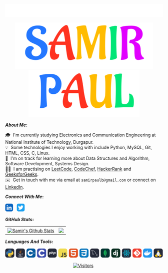 <p align="center">
  <a href="https://github.com/SamirPaul1"> <img loading="lazy" src="assets/welcome.svg"/> </a>
</p>

<p align="center">
  <a href="https://github.com/SamirPaul1"> <img src="assets/samir.svg"/> <img src="assets/paul.svg"/> </a>
</p>


<b>*About Me*:</b> 

  🎓 &nbsp;I'm currently studying Electronics and Communication Engineering at National Institute of Technology, Durgapur.\
  💡 &nbsp;Some technologies I enjoy working with include Python, MySQL, Git, HTML, CSS, C, Linux.\
  🌱 &nbsp;I'm on track for learning more about Data Structures and Algorithm, Software Development, Systems Design.\
  👨‍💻 &nbsp;I am practising on [LeetCode](https://leetcode.com/samirpaul1), [CodeChef](https://www.codechef.com/users/samirpaul1), [HackerRank](https://www.hackerrank.com/samirpaul1) and [GeeksforGeeks](https://auth.geeksforgeeks.org/user/samirpaul1/practice).\
  ✉️ &nbsp;Get in touch with me via email at ```samirpaulb@gmail.com``` or connect on [LinkedIn](https://www.linkedin.com/in/SamirPaul). 


<b>*Connect With Me*:</b> 

[<img loading="lazy" alt="LinkedIn" width="25px" src="assets/linkedin.svg">](https://www.linkedin.com/in/SamirPaul) &nbsp; 
[<img loading="lazy" alt="Twitter" width="25px" src="assets/twitter.svg">](https://twitter.com/intent/follow?screen_name=SamirPaulb)

 <b> </b>

<b>*GitHub Stats*:</b> 
  
  <b> </b> 
  
  
<p align="center">
<table>
<tr>
  
  <td>
  <a href="https://github.com/SamirPaul1">
  <img align="center" fetchpriority="high" src="https://github-readme-stats-samirpaul.vercel.app/api?username=SamirPaul1&show_icons=true&include_all_commits=true&theme=radical&hide_border=true" alt="Samir's Github Stats" height="180rem" />
  </a>
  </td>
    
  <td> 
<a href="https://github.com/SamirPaul1"><img align="center" fetchpriority="high" src="https://github-readme-stats-samirpaul.vercel.app/api/top-langs/?username=SamirPaul1&layout=compact&theme=radical&hide_border=true" height="180rem"/></a>
  </td>
    
</tr>
</table>
</p>
  
  
<b>*Languages And Tools*:</b>
  
<b> </b>  

<p align="center">
  
<a href="https://github.com/SamirPaul1"> 
<img alt="Python Java C++ C PHP JavaScript HTML CSS MySQL MongoDB Django ReactJS Git Docker Linux" loading="lazy" src="assets/skills.svg" />
</a>

</p>  

  
<p align=center>                           
  <a href="https://github.com/SamirPaul1"><img loading="lazy" src="https://hits.sh/github.com/SamirPaul1.svg?label=Visitors&extraCount=20000&color=526afd&labelColor=0b861a" alt="Visitors"></a>  <img loading="lazy" src="https://komarev.com/ghpvc/?username=SamirPaul1"  width="1" height="1" />     
</p>
